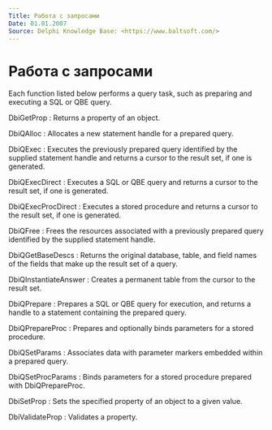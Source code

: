 ```yaml
---
Title: Работа с запросами
Date: 01.01.2007
Source: Delphi Knowledge Base: <https://www.baltsoft.com/>
---
```



Работа с запросами
==================

Each function listed below performs a query task, such as preparing and
executing a SQL or QBE query.

DbiGetProp
: Returns a property of an object.

DbiQAlloc
: Allocates a new statement handle for a prepared query.

DbiQExec
: Executes the previously prepared query identified by the supplied
statement handle and
returns a cursor to the result set, if one is generated.

DbiQExecDirect
: Executes a SQL or QBE query and returns a cursor to the result set, if
one is generated.

DbiQExecProcDirect
: Executes a stored procedure and returns a cursor to the result set, if
one is generated.

DbiQFree
: Frees the resources associated with a previously prepared query
identified by the supplied statement handle.

DbiQGetBaseDescs
: Returns the original database, table, and field names of the fields that
make up the result set of a query.

DbiQInstantiateAnswer
: Creates a permanent table from the cursor to the result set.

DbiQPrepare
: Prepares a SQL or QBE query for execution, and returns a handle to a
statement containing the prepared query.

DbiQPrepareProc
: Prepares and optionally binds parameters for a stored procedure.

DbiQSetParams
: Associates data with parameter markers embedded within a prepared query.

DbiQSetProcParams
: Binds parameters for a stored procedure prepared with DbiQPrepareProc.

DbiSetProp
: Sets the specified property of an object to a given value.

DbiValidateProp
: Validates a property.

